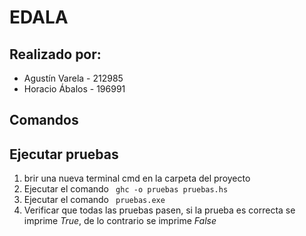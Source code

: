 # EDALA

## Realizado por:
- Agustín Varela - 212985
- Horacio Ábalos - 196991

## Comandos 

## Ejecutar pruebas
1. brir una nueva terminal cmd en la carpeta del proyecto
2. Ejecutar el comando
``` ghc -o pruebas pruebas.hs```
3. Ejecutar el comando ``` pruebas.exe```
4. Verificar que todas las pruebas pasen, si la prueba es correcta se imprime _True_, de lo contrario se imprime _False_
